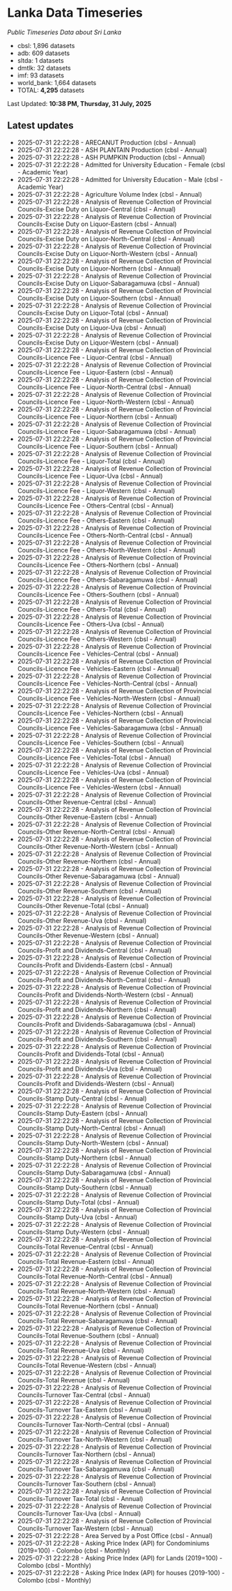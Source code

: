 # Lanka Data Timeseries
*Public Timeseries Data about Sri Lanka*

* cbsl: 1,896 datasets
* adb: 609 datasets
* sltda: 1 datasets
* dmtlk: 32 datasets
* imf: 93 datasets
* world_bank: 1,664 datasets
* TOTAL: **4,295** datasets

Last Updated: **10:38 PM, Thursday, 31 July, 2025**

## Latest updates

* 2025-07-31 22:22:28 - ARECANUT Production (cbsl - Annual)
* 2025-07-31 22:22:28 - ASH PLANTAIN Production (cbsl - Annual)
* 2025-07-31 22:22:28 - ASH PUMPKIN Production (cbsl - Annual)
* 2025-07-31 22:22:28 - Admitted for University Education - Female (cbsl - Academic Year)
* 2025-07-31 22:22:28 - Admitted for University Education - Male (cbsl - Academic Year)
* 2025-07-31 22:22:28 - Agriculture Volume Index (cbsl - Annual)
* 2025-07-31 22:22:28 - Analysis of Revenue Collection of Provincial Councils-Excise Duty on Liquor-Central (cbsl - Annual)
* 2025-07-31 22:22:28 - Analysis of Revenue Collection of Provincial Councils-Excise Duty on Liquor-Eastern (cbsl - Annual)
* 2025-07-31 22:22:28 - Analysis of Revenue Collection of Provincial Councils-Excise Duty on Liquor-North-Central (cbsl - Annual)
* 2025-07-31 22:22:28 - Analysis of Revenue Collection of Provincial Councils-Excise Duty on Liquor-North-Western (cbsl - Annual)
* 2025-07-31 22:22:28 - Analysis of Revenue Collection of Provincial Councils-Excise Duty on Liquor-Northern (cbsl - Annual)
* 2025-07-31 22:22:28 - Analysis of Revenue Collection of Provincial Councils-Excise Duty on Liquor-Sabaragamuwa (cbsl - Annual)
* 2025-07-31 22:22:28 - Analysis of Revenue Collection of Provincial Councils-Excise Duty on Liquor-Southern (cbsl - Annual)
* 2025-07-31 22:22:28 - Analysis of Revenue Collection of Provincial Councils-Excise Duty on Liquor-Total (cbsl - Annual)
* 2025-07-31 22:22:28 - Analysis of Revenue Collection of Provincial Councils-Excise Duty on Liquor-Uva (cbsl - Annual)
* 2025-07-31 22:22:28 - Analysis of Revenue Collection of Provincial Councils-Excise Duty on Liquor-Western (cbsl - Annual)
* 2025-07-31 22:22:28 - Analysis of Revenue Collection of Provincial Councils-Licence Fee - Liquor-Central (cbsl - Annual)
* 2025-07-31 22:22:28 - Analysis of Revenue Collection of Provincial Councils-Licence Fee - Liquor-Eastern (cbsl - Annual)
* 2025-07-31 22:22:28 - Analysis of Revenue Collection of Provincial Councils-Licence Fee - Liquor-North-Central (cbsl - Annual)
* 2025-07-31 22:22:28 - Analysis of Revenue Collection of Provincial Councils-Licence Fee - Liquor-North-Western (cbsl - Annual)
* 2025-07-31 22:22:28 - Analysis of Revenue Collection of Provincial Councils-Licence Fee - Liquor-Northern (cbsl - Annual)
* 2025-07-31 22:22:28 - Analysis of Revenue Collection of Provincial Councils-Licence Fee - Liquor-Sabaragamuwa (cbsl - Annual)
* 2025-07-31 22:22:28 - Analysis of Revenue Collection of Provincial Councils-Licence Fee - Liquor-Southern (cbsl - Annual)
* 2025-07-31 22:22:28 - Analysis of Revenue Collection of Provincial Councils-Licence Fee - Liquor-Total (cbsl - Annual)
* 2025-07-31 22:22:28 - Analysis of Revenue Collection of Provincial Councils-Licence Fee - Liquor-Uva (cbsl - Annual)
* 2025-07-31 22:22:28 - Analysis of Revenue Collection of Provincial Councils-Licence Fee - Liquor-Western (cbsl - Annual)
* 2025-07-31 22:22:28 - Analysis of Revenue Collection of Provincial Councils-Licence Fee - Others-Central (cbsl - Annual)
* 2025-07-31 22:22:28 - Analysis of Revenue Collection of Provincial Councils-Licence Fee - Others-Eastern (cbsl - Annual)
* 2025-07-31 22:22:28 - Analysis of Revenue Collection of Provincial Councils-Licence Fee - Others-North-Central (cbsl - Annual)
* 2025-07-31 22:22:28 - Analysis of Revenue Collection of Provincial Councils-Licence Fee - Others-North-Western (cbsl - Annual)
* 2025-07-31 22:22:28 - Analysis of Revenue Collection of Provincial Councils-Licence Fee - Others-Northern (cbsl - Annual)
* 2025-07-31 22:22:28 - Analysis of Revenue Collection of Provincial Councils-Licence Fee - Others-Sabaragamuwa (cbsl - Annual)
* 2025-07-31 22:22:28 - Analysis of Revenue Collection of Provincial Councils-Licence Fee - Others-Southern (cbsl - Annual)
* 2025-07-31 22:22:28 - Analysis of Revenue Collection of Provincial Councils-Licence Fee - Others-Total (cbsl - Annual)
* 2025-07-31 22:22:28 - Analysis of Revenue Collection of Provincial Councils-Licence Fee - Others-Uva (cbsl - Annual)
* 2025-07-31 22:22:28 - Analysis of Revenue Collection of Provincial Councils-Licence Fee - Others-Western (cbsl - Annual)
* 2025-07-31 22:22:28 - Analysis of Revenue Collection of Provincial Councils-Licence Fee - Vehicles-Central (cbsl - Annual)
* 2025-07-31 22:22:28 - Analysis of Revenue Collection of Provincial Councils-Licence Fee - Vehicles-Eastern (cbsl - Annual)
* 2025-07-31 22:22:28 - Analysis of Revenue Collection of Provincial Councils-Licence Fee - Vehicles-North-Central (cbsl - Annual)
* 2025-07-31 22:22:28 - Analysis of Revenue Collection of Provincial Councils-Licence Fee - Vehicles-North-Western (cbsl - Annual)
* 2025-07-31 22:22:28 - Analysis of Revenue Collection of Provincial Councils-Licence Fee - Vehicles-Northern (cbsl - Annual)
* 2025-07-31 22:22:28 - Analysis of Revenue Collection of Provincial Councils-Licence Fee - Vehicles-Sabaragamuwa (cbsl - Annual)
* 2025-07-31 22:22:28 - Analysis of Revenue Collection of Provincial Councils-Licence Fee - Vehicles-Southern (cbsl - Annual)
* 2025-07-31 22:22:28 - Analysis of Revenue Collection of Provincial Councils-Licence Fee - Vehicles-Total (cbsl - Annual)
* 2025-07-31 22:22:28 - Analysis of Revenue Collection of Provincial Councils-Licence Fee - Vehicles-Uva (cbsl - Annual)
* 2025-07-31 22:22:28 - Analysis of Revenue Collection of Provincial Councils-Licence Fee - Vehicles-Western (cbsl - Annual)
* 2025-07-31 22:22:28 - Analysis of Revenue Collection of Provincial Councils-Other Revenue-Central (cbsl - Annual)
* 2025-07-31 22:22:28 - Analysis of Revenue Collection of Provincial Councils-Other Revenue-Eastern (cbsl - Annual)
* 2025-07-31 22:22:28 - Analysis of Revenue Collection of Provincial Councils-Other Revenue-North-Central (cbsl - Annual)
* 2025-07-31 22:22:28 - Analysis of Revenue Collection of Provincial Councils-Other Revenue-North-Western (cbsl - Annual)
* 2025-07-31 22:22:28 - Analysis of Revenue Collection of Provincial Councils-Other Revenue-Northern (cbsl - Annual)
* 2025-07-31 22:22:28 - Analysis of Revenue Collection of Provincial Councils-Other Revenue-Sabaragamuwa (cbsl - Annual)
* 2025-07-31 22:22:28 - Analysis of Revenue Collection of Provincial Councils-Other Revenue-Southern (cbsl - Annual)
* 2025-07-31 22:22:28 - Analysis of Revenue Collection of Provincial Councils-Other Revenue-Total (cbsl - Annual)
* 2025-07-31 22:22:28 - Analysis of Revenue Collection of Provincial Councils-Other Revenue-Uva (cbsl - Annual)
* 2025-07-31 22:22:28 - Analysis of Revenue Collection of Provincial Councils-Other Revenue-Western (cbsl - Annual)
* 2025-07-31 22:22:28 - Analysis of Revenue Collection of Provincial Councils-Profit and Dividends-Central (cbsl - Annual)
* 2025-07-31 22:22:28 - Analysis of Revenue Collection of Provincial Councils-Profit and Dividends-Eastern (cbsl - Annual)
* 2025-07-31 22:22:28 - Analysis of Revenue Collection of Provincial Councils-Profit and Dividends-North-Central (cbsl - Annual)
* 2025-07-31 22:22:28 - Analysis of Revenue Collection of Provincial Councils-Profit and Dividends-North-Western (cbsl - Annual)
* 2025-07-31 22:22:28 - Analysis of Revenue Collection of Provincial Councils-Profit and Dividends-Northern (cbsl - Annual)
* 2025-07-31 22:22:28 - Analysis of Revenue Collection of Provincial Councils-Profit and Dividends-Sabaragamuwa (cbsl - Annual)
* 2025-07-31 22:22:28 - Analysis of Revenue Collection of Provincial Councils-Profit and Dividends-Southern (cbsl - Annual)
* 2025-07-31 22:22:28 - Analysis of Revenue Collection of Provincial Councils-Profit and Dividends-Total (cbsl - Annual)
* 2025-07-31 22:22:28 - Analysis of Revenue Collection of Provincial Councils-Profit and Dividends-Uva (cbsl - Annual)
* 2025-07-31 22:22:28 - Analysis of Revenue Collection of Provincial Councils-Profit and Dividends-Western (cbsl - Annual)
* 2025-07-31 22:22:28 - Analysis of Revenue Collection of Provincial Councils-Stamp Duty-Central (cbsl - Annual)
* 2025-07-31 22:22:28 - Analysis of Revenue Collection of Provincial Councils-Stamp Duty-Eastern (cbsl - Annual)
* 2025-07-31 22:22:28 - Analysis of Revenue Collection of Provincial Councils-Stamp Duty-North-Central (cbsl - Annual)
* 2025-07-31 22:22:28 - Analysis of Revenue Collection of Provincial Councils-Stamp Duty-North-Western (cbsl - Annual)
* 2025-07-31 22:22:28 - Analysis of Revenue Collection of Provincial Councils-Stamp Duty-Northern (cbsl - Annual)
* 2025-07-31 22:22:28 - Analysis of Revenue Collection of Provincial Councils-Stamp Duty-Sabaragamuwa (cbsl - Annual)
* 2025-07-31 22:22:28 - Analysis of Revenue Collection of Provincial Councils-Stamp Duty-Southern (cbsl - Annual)
* 2025-07-31 22:22:28 - Analysis of Revenue Collection of Provincial Councils-Stamp Duty-Total (cbsl - Annual)
* 2025-07-31 22:22:28 - Analysis of Revenue Collection of Provincial Councils-Stamp Duty-Uva (cbsl - Annual)
* 2025-07-31 22:22:28 - Analysis of Revenue Collection of Provincial Councils-Stamp Duty-Western (cbsl - Annual)
* 2025-07-31 22:22:28 - Analysis of Revenue Collection of Provincial Councils-Total Revenue-Central (cbsl - Annual)
* 2025-07-31 22:22:28 - Analysis of Revenue Collection of Provincial Councils-Total Revenue-Eastern (cbsl - Annual)
* 2025-07-31 22:22:28 - Analysis of Revenue Collection of Provincial Councils-Total Revenue-North-Central (cbsl - Annual)
* 2025-07-31 22:22:28 - Analysis of Revenue Collection of Provincial Councils-Total Revenue-North-Western (cbsl - Annual)
* 2025-07-31 22:22:28 - Analysis of Revenue Collection of Provincial Councils-Total Revenue-Northern (cbsl - Annual)
* 2025-07-31 22:22:28 - Analysis of Revenue Collection of Provincial Councils-Total Revenue-Sabaragamuwa (cbsl - Annual)
* 2025-07-31 22:22:28 - Analysis of Revenue Collection of Provincial Councils-Total Revenue-Southern (cbsl - Annual)
* 2025-07-31 22:22:28 - Analysis of Revenue Collection of Provincial Councils-Total Revenue-Uva (cbsl - Annual)
* 2025-07-31 22:22:28 - Analysis of Revenue Collection of Provincial Councils-Total Revenue-Western (cbsl - Annual)
* 2025-07-31 22:22:28 - Analysis of Revenue Collection of Provincial Councils-Total Revenue (cbsl - Annual)
* 2025-07-31 22:22:28 - Analysis of Revenue Collection of Provincial Councils-Turnover Tax-Central (cbsl - Annual)
* 2025-07-31 22:22:28 - Analysis of Revenue Collection of Provincial Councils-Turnover Tax-Eastern (cbsl - Annual)
* 2025-07-31 22:22:28 - Analysis of Revenue Collection of Provincial Councils-Turnover Tax-North-Central (cbsl - Annual)
* 2025-07-31 22:22:28 - Analysis of Revenue Collection of Provincial Councils-Turnover Tax-North-Western (cbsl - Annual)
* 2025-07-31 22:22:28 - Analysis of Revenue Collection of Provincial Councils-Turnover Tax-Northern (cbsl - Annual)
* 2025-07-31 22:22:28 - Analysis of Revenue Collection of Provincial Councils-Turnover Tax-Sabaragamuwa (cbsl - Annual)
* 2025-07-31 22:22:28 - Analysis of Revenue Collection of Provincial Councils-Turnover Tax-Southern (cbsl - Annual)
* 2025-07-31 22:22:28 - Analysis of Revenue Collection of Provincial Councils-Turnover Tax-Total (cbsl - Annual)
* 2025-07-31 22:22:28 - Analysis of Revenue Collection of Provincial Councils-Turnover Tax-Uva (cbsl - Annual)
* 2025-07-31 22:22:28 - Analysis of Revenue Collection of Provincial Councils-Turnover Tax-Western (cbsl - Annual)
* 2025-07-31 22:22:28 - Area Served by a Post Office (cbsl - Annual)
* 2025-07-31 22:22:28 - Asking Price Index (API) for Condominiums (2019=100) - Colombo (cbsl - Monthly)
* 2025-07-31 22:22:28 - Asking Price Index (API) for Lands (2019=100) - Colombo (cbsl - Monthly)
* 2025-07-31 22:22:28 - Asking Price Index (API) for houses (2019-100) - Colombo (cbsl - Monthly)